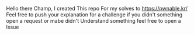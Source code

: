 Hello there Champ, I created This repo For my solves to https://pwnable.kr/ Feel free to push your explanation for a challenge if you didn't something open a request or mabe didn't Understand something feel free to open a Issue
